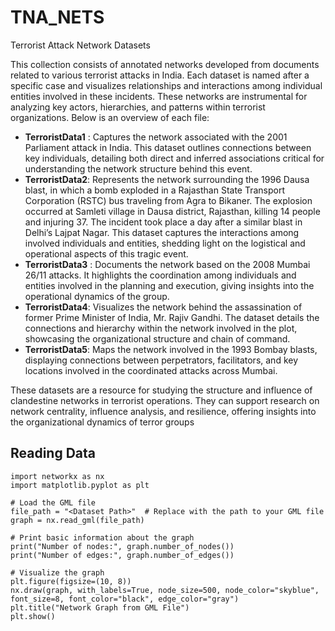 # TNA_NETS
Terrorist Attack Network Datasets


This collection consists of annotated networks developed from documents related to various terrorist attacks in India. Each dataset is named after a specific case and visualizes relationships and interactions among individual entities involved in these incidents. These networks are instrumental for analyzing key actors, hierarchies, and patterns within terrorist organizations. Below is an overview of each file:

 - **TerroristData1** : Captures the network associated with the 2001 Parliament attack in India. This dataset outlines connections between key individuals, detailing both direct and inferred associations critical for understanding the network structure behind this event.
 - **TerroristData2**: Represents the network surrounding the 1996 Dausa blast, in which a bomb exploded in a Rajasthan State Transport Corporation (RSTC) bus traveling from Agra to Bikaner. The explosion occurred at Samleti village in Dausa district, Rajasthan, killing 14 people and injuring 37. The incident took place a day after a similar blast in Delhi’s Lajpat Nagar. This dataset captures the interactions among involved individuals and entities, shedding light on the logistical and operational aspects of this tragic event.
 - **TerroristData3** : Documents the network based on the 2008 Mumbai 26/11 attacks. It highlights the coordination among individuals and entities involved in the planning and execution, giving insights into the operational dynamics of the group.
 - **TerroristData4**: Visualizes the network behind the assassination of former Prime Minister of India, Mr. Rajiv Gandhi. The dataset details the connections and hierarchy within the network involved in the plot, showcasing the organizational structure and chain of command.
 - **TerroristData5**: Maps the network involved in the 1993 Bombay blasts, displaying connections between perpetrators, facilitators, and key locations involved in the coordinated attacks across Mumbai.

These datasets are a resource for studying the structure and influence of clandestine networks in terrorist operations. They can support research on network centrality, influence analysis, and resilience, offering insights into the organizational dynamics of terror groups

## Reading Data
```{python}
import networkx as nx
import matplotlib.pyplot as plt

# Load the GML file
file_path = "<Dataset Path>"  # Replace with the path to your GML file
graph = nx.read_gml(file_path)

# Print basic information about the graph
print("Number of nodes:", graph.number_of_nodes())
print("Number of edges:", graph.number_of_edges())

# Visualize the graph
plt.figure(figsize=(10, 8))
nx.draw(graph, with_labels=True, node_size=500, node_color="skyblue", font_size=8, font_color="black", edge_color="gray")
plt.title("Network Graph from GML File")
plt.show()

```
